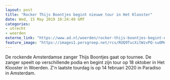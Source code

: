```yaml
---
layout: post
title: "Rocker Thijs Boontjes begint nieuwe tour in Het Klooster"
date: Wed, 15 May 2019 10:24:49 GMT
categories: 
- utrecht 
- woerden 
externe_link: "https://www.ad.nl/woerden/rocker-thijs-boontjes-begint-nieuwe-tour-in-het-klooster~a08acfb6/"
feature_image: "https://images1.persgroep.net/rcs/RUQ9TucXitWzvPQ-su0MeGUN9_Y/diocontent/124239470/_fitwidth/400/?appId=21791a8992982cd8da851550a453bd7f&quality=0.7"
---
```


De rockende Amsterdamse zanger Thijs Boontjes gaat op tournee. De zanger speelt op verschillende podia en begint zijn tour op 18 oktober in Het Klooster in Woerden. Z'n laatste tourdag is op 14 februari 2020 in Paradiso in Amsterdam.
